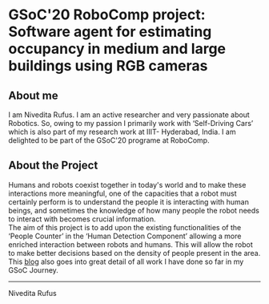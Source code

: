 # GSoC'20 RoboComp project: Software agent for estimating occupancy in medium and large buildings using RGB cameras

 
## About me

I am Nivedita Rufus. I am an active researcher and very passionate about Robotics. So, owing to my passion I primarily work with ‘Self-Driving Cars’ which is also part of my research work at IIIT- Hyderabad, India. I am delighted to be part of the GSoC'20 programe at RoboComp.

## About the Project

Humans and robots coexist together in today's world and to make these interactions more meaningful, one of the capacities that a robot must certainly perform is to understand the people it is interacting with human beings, and sometimes the knowledge of how many people the robot needs to interact with becomes crucial information.  
The aim of this project is to add upon the existing functionalities of the ‘People Counter’ in the ‘Human Detection Component’ allowing a more enriched interaction between robots and humans. This will allow the robot to make better decisions based on the density of people present in the area. This [blog](https://niveditarufus.github.io/) also goes into great detail of all work I have done so far in my GSoC Journey.  

* * *
Nivedita Rufus
